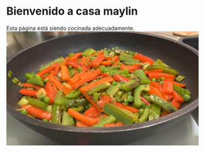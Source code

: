 # Bienvenido a casa maylin
Esta página está siendo cocinada adecuadamente.
![casa maylin](https://raw.githubusercontent.com/fxarte/casamaylin/master/casamaylin.jpg "casa maylin")

